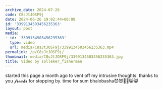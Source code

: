 ```yaml
---
archive_date: 2024-07-26
code: C8sJtJOSF9j
date: 2024-06-26 19:02:44+00:00
id: '3399134503456235363'
layout: post
media:
- id: '3399134503456235363'
  type: video
  url: media/C8sJtJOSF9j/3399134503456235363.mp4
permalink: /p/C8sJtJOSF9j/
thumbnail: media/C8sJtJOSF9j/3399134503456235363.jpg
title: Video by solleker_fisherman
---
```


started this page a month ago to vent off my intrusive thoughts. thanks to you 𝓯𝓻𝓮𝓪𝓴𝓼 for stopping by. time for sum bhalobasha😈😈👅👅😸😸